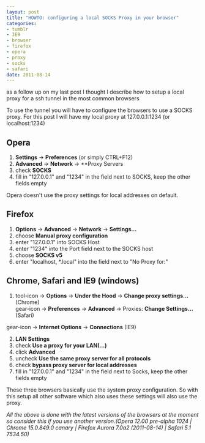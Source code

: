 ```yaml
--- 
layout: post
title: "HOWTO: configuring a local SOCKS Proxy in your browser"
categories: 
- tumblr
- IE9
- browser
- firefox
- opera
- proxy
- socks
- safari
date: 2011-08-14
---
```

as a follow up on my last post I thought I describe how to setup a local proxy
for a ssh tunnel in the most common browsers

To use the tunnel you will have to configure the browsers to use a SOCKS
proxy. For this post I will have my local proxy at 127.0.0.1:1234 (or
localhost:1234)

<!-- more -->

## Opera

  1. **Settings** -> **Preferences** (or simply CTRL+F12)
  2. **Advanced** -> **Network** -> **Proxy Servers
  3. check **SOCKS**
  4. fill in "127.0.0.1" and "1234" in the field next to SOCKS, keep the other fields empty

Opera doesn't use the proxy settings for local addresses on default.

## Firefox

  1. **Options** -> **Advanced** -> **Network** -> **Settings…**
  2. choose **Manual proxy configuration**
  3. enter "127.0.0.1" into SOCKS Host
  4. enter "1234" into the Port field next to the SOCKS host
  5. choose **SOCKS v5**
  6. enter "localhost, *.local" into the field next to "No Proxy for:"

## Chrome, Safari and IE9 (windows)

  1. tool-icon -> **Options** -> **Under the Hood** -> **Change proxy settings…**(Chrome)  
gear-icon -> **Preferences** -> **Advanced** -> Proxies: **Change Settings…**
(Safari)

gear-icon -> **Internet Options** -> **Connections** (IE9)

  2. **LAN Settings**
  3. check **Use a proxy for your LAN(…)**
  4. click **Advanced**
  5. uncheck **Use the same proxy server for all protocols**
  6. check **bypass proxy server for local addresses**
  7. fill in "127.0.0.1" and "1234" in the field next to Socks, keep the other fields empty

These three browsers basically use the system proxy configuration. So with
this setup all other software which also uses these settings will also use the
proxy.

_All the above is done with the latest versions of the browsers at the moment
so consider this if you use another version.(Opera 12.00 pre-alpha 1024 |
Chrome 15.0.849.0 canary | Firefox Aurora 7.0a2 (2011-08-14) | Safari 5.1
7534.50)_

